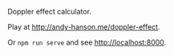 Doppler effect calculator.

Play at <http://andy-hanson.me/doppler-effect>.

Or `npm run serve` and see <http://localhost:8000>.
